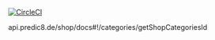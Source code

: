 [![CircleCI](https://circleci.com/gh/shayandaneshvar/spring-mvc-rest-example.svg?style=svg)](https://circleci.com/gh/shayandaneshvar/spring-mvc-rest-example)

api.predic8.de/shop/docs#!/categories/getShopCategoriesId